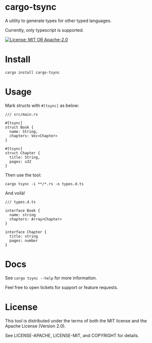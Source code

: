 # cargo-tsync

A utility to generate types for other typed languages.

Currently, only typescript is supported.

[![License: MIT OR Apache-2.0](https://img.shields.io/crates/l/cargo-tsync.svg?style=for-the-badge)](#license)

# Install

```
cargo install cargo-tsync
```

# Usage

Mark structs with `#[tsync]` as below:

```
/// src/main.rs

#[tsync]
struct Book {
  name: String,
  chapters: Vec<Chapter>
}

#[tsync]
struct Chapter {
  title: String,
  pages: u32
}
```

Then use the tool:

```
cargo tsync -i **/*.rs -o types.d.ts
```

And voilà!

```
/// types.d.ts

interface Book {
  name: string
  chapters: Array<Chapter>
}

interface Chapter {
  title: string
  pages: number
}
```

# Docs

See `cargo tsync --help` for more information.

Feel free to open tickets for support or feature requests.

# License

This tool is distributed under the terms of both the MIT license and the Apache License (Version 2.0).

See LICENSE-APACHE, LICENSE-MIT, and COPYRIGHT for details.